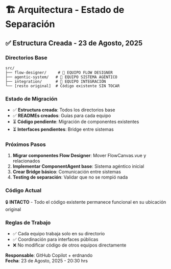 # 🏗️ Arquitectura - Estado de Separación

## ✅ Estructura Creada - 23 de Agosto, 2025

### **Directorios Base**
```
src/
├── flow-designer/     # 🎨 EQUIPO FLOW DESIGNER
├── agentic-system/   # 🤖 EQUIPO SISTEMA AGÉNTICO  
├── integration/      # 🔗 EQUIPO INTEGRACIÓN
└── [resto original]  # Código existente SIN TOCAR
```

### **Estado de Migración**
- ✅ **Estructura creada**: Todos los directorios base
- ✅ **READMEs creados**: Guías para cada equipo
- ⏳ **Código pendiente**: Migración de componentes existentes
- ⏳ **Interfaces pendientes**: Bridge entre sistemas

### **Próximos Pasos**
1. **Migrar componentes Flow Designer**: Mover FlowCanvas.vue y relacionados
2. **Implementar ComponentAgent base**: Sistema agéntico inicial
3. **Crear Bridge básico**: Comunicación entre sistemas
4. **Testing de separación**: Validar que no se rompió nada

### **Código Actual**
🔒 **INTACTO** - Todo el código existente permanece funcional en su ubicación original

### **Reglas de Trabajo**
- ✅ Cada equipo trabaja solo en su directorio
- ✅ Coordinación para interfaces públicas
- ❌ No modificar código de otros equipos directamente

**Responsable**: GitHub Copilot + erdnando  
**Fecha**: 23 de Agosto, 2025 - 20:30 hrs
